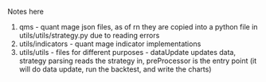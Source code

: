 Notes here
1. qms - quant mage json files, as of rn they are copied into a python file in utils/utils/strategy.py due to reading errors
2. utils/indicators - quant mage indicator implementations
3. utils/utils - files for different purposes - dataUpdate updates data, strategy parsing reads the strategy in, preProcessor is the entry point (it will do data update, run the backtest, and write the charts)
